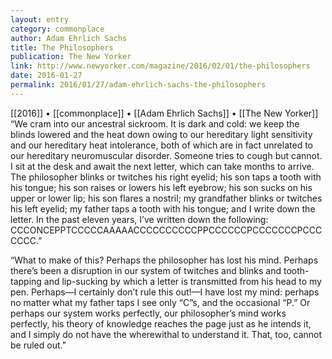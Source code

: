 ```yaml
---
layout: entry
category: commonplace
author: Adam Ehrlich Sachs
title: The Philosophers
publication: The New Yorker
link: http://www.newyorker.com/magazine/2016/02/01/the-philosophers
date: 2016-01-27
permalink: 2016/01/27/adam-ehrlich-sachs-the-philosophers
---
```


[[2016]] • [[commonplace]] • [[Adam Ehrlich Sachs]] • [[The New Yorker]]
 
“We cram into our ancestral sickroom. It is dark and cold: we keep the blinds lowered and the heat down owing to our hereditary light sensitivity and our hereditary heat intolerance, both of which are in fact unrelated to our hereditary neuromuscular disorder. Someone tries to cough but cannot. I sit at the desk and await the next letter, which can take months to arrive. The philosopher blinks or twitches his right eyelid; his son taps a tooth with his tongue; his son raises or lowers his left eyebrow; his son sucks on his upper or lower lip; his son flares a nostril; my grandfather blinks or twitches his left eyelid; my father taps a tooth with his tongue; and I write down the letter. In the past eleven years, I’ve written down the following: CCCONCEPPTCCCCCAAAAACCCCCCCCCCPPCCCCCCPCCCCCCCPCCCCCCC.”

“What to make of this? Perhaps the philosopher has lost his mind. Perhaps there’s been a disruption in our system of twitches and blinks and tooth-tapping and lip-sucking by which a letter is transmitted from his head to my pen. Perhaps—I certainly don’t rule this out!—I have lost my mind: perhaps no matter what my father taps I see only “C”s, and the occasional “P.” Or perhaps our system works perfectly, our philosopher’s mind works perfectly, his theory of knowledge reaches the page just as he intends it, and I simply do not have the wherewithal to understand it. That, too, cannot be ruled out.”
